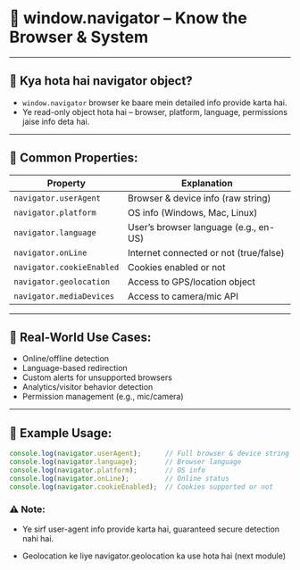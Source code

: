 # 🧭 window.navigator – Know the Browser & System

---

## 🔹 Kya hota hai navigator object?

- `window.navigator` browser ke baare mein detailed info provide karta hai.
- Ye read-only object hota hai – browser, platform, language, permissions jaise info deta hai.

---

## 🔹 Common Properties:

| Property              | Explanation                           |
|------------------------|----------------------------------------|
| `navigator.userAgent` | Browser & device info (raw string)     |
| `navigator.platform`  | OS info (Windows, Mac, Linux)          |
| `navigator.language`  | User’s browser language (e.g., en-US)  |
| `navigator.onLine`    | Internet connected or not (true/false) |
| `navigator.cookieEnabled` | Cookies enabled or not            |
| `navigator.geolocation` | Access to GPS/location object       |
| `navigator.mediaDevices` | Access to camera/mic API           |

---

## 🧪 Real-World Use Cases:

- Online/offline detection
- Language-based redirection
- Custom alerts for unsupported browsers
- Analytics/visitor behavior detection
- Permission management (e.g., mic/camera)

---

## 🧠 Example Usage:

```js
console.log(navigator.userAgent);      // Full browser & device string
console.log(navigator.language);       // Browser language
console.log(navigator.platform);       // OS info
console.log(navigator.onLine);         // Online status
console.log(navigator.cookieEnabled);  // Cookies supported or not
```
### ⚠️ Note:
- Ye sirf user-agent info provide karta hai, guaranteed secure detection nahi hai.

- Geolocation ke liye navigator.geolocation ka use hota hai (next module)

